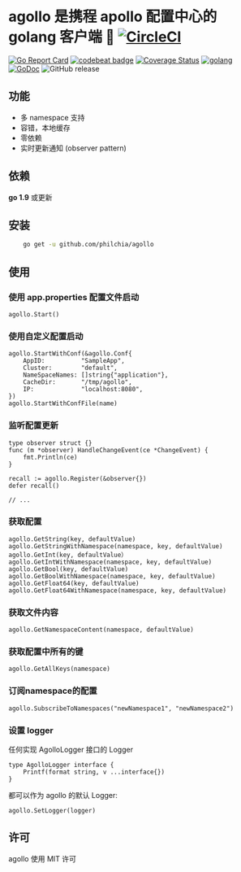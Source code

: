 # agollo 是携程 apollo 配置中心的 golang 客户端 🚀 [![CircleCI](https://circleci.com/gh/philchia/agollo/tree/master.svg?style=svg)](https://circleci.com/gh/philchia/agollo/tree/master)

[![Go Report Card](https://goreportcard.com/badge/github.com/philchia/agollo)](https://goreportcard.com/report/github.com/philchia/agollo)
[![codebeat badge](https://codebeat.co/badges/e31b4a09-f531-4b74-a86a-775f46436539)](https://codebeat.co/projects/github-com-philchia-agollo-master)
[![Coverage Status](https://coveralls.io/repos/github/philchia/agollo/badge.svg?branch=master)](https://coveralls.io/github/philchia/agollo?branch=master)
[![golang](https://img.shields.io/badge/Language-Go-green.svg?style=flat)](https://golang.org)
[![GoDoc](https://godoc.org/github.com/philchia/zen?status.svg)](https://godoc.org/github.com/philchia/agollo)
![GitHub release](https://img.shields.io/github/release/philchia/agollo.svg)

## 功能

* 多 namespace 支持
* 容错，本地缓存
* 零依赖
* 实时更新通知 (observer pattern)

## 依赖

**go 1.9** 或更新

## 安装

```sh
    go get -u github.com/philchia/agollo
```

## 使用

### 使用 app.properties 配置文件启动

```
agollo.Start()
```

### 使用自定义配置启动

```golang
agollo.StartWithConf(&agollo.Conf{
    AppID:          "SampleApp",
    Cluster:        "default",
    NameSpaceNames: []string{"application"},
    CacheDir:       "/tmp/agollo",
    IP:             "localhost:8080", 
})
agollo.StartWithConfFile(name)
```

### 监听配置更新

```golang
type observer struct {}
func (m *observer) HandleChangeEvent(ce *ChangeEvent) {
    fmt.Println(ce)
}

recall := agollo.Register(&observer{})
defer recall()

// ...
```

### 获取配置

```golang
agollo.GetString(key, defaultValue)
agollo.GetStringWithNamespace(namespace, key, defaultValue)
agollo.GetInt(key, defaultValue）
agollo.GetIntWithNamespace(namespace, key, defaultValue)
agollo.GetBool(key, defaultValue)
agollo.GetBoolWithNamespace(namespace, key, defaultValue)
agollo.GetFloat64(key, defaultValue)
agollo.GetFloat64WithNamespace(namespace, key, defaultValue)
```

### 获取文件内容

```golang
agollo.GetNamespaceContent(namespace, defaultValue)
```

### 获取配置中所有的键

```golang
agollo.GetAllKeys(namespace)
```

### 订阅namespace的配置

```golang
agollo.SubscribeToNamespaces("newNamespace1", "newNamespace2")
```

### 设置 logger

任何实现 AgolloLogger 接口的 Logger 

```golang
type AgolloLogger interface {
	Printf(format string, v ...interface{})
}
```

都可以作为 agollo 的默认 Logger:

```golang
agollo.SetLogger(logger)
```

## 许可

agollo 使用 MIT 许可
